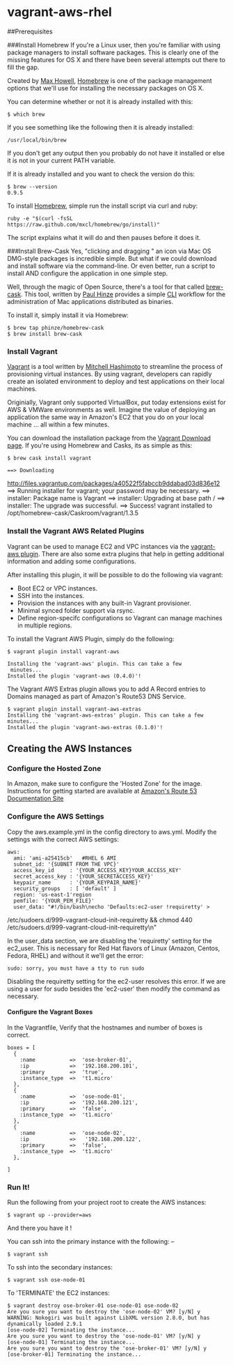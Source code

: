 vagrant-aws-rhel
================
##Prerequisites

###Install Homebrew
If you're a Linux user, then you're familiar with using package managers
to install software packages.  This is clearly one of the missing
features for OS X and there have been several attempts out there to fill
the gap.  

Created by [Max Howell](http://mxcl.github.io/),
[Homebrew](http://brew.sh/) is one of the package management options
that we'll use for installing the necessary packages on OS X.  

You can determine whether or not it is already installed with this:

    $ which brew

If you see something like the following then it is already installed:

    /usr/local/bin/brew

If you don't get any output then you probably do not have it installed or else
it is not in your current PATH variable.


If it is already installed and you want to check the version do this:

    $ brew --version
    0.9.5

To install [Homebrew](http://brew.sh/), simple run the install script
via curl and ruby:

    ruby -e "$(curl -fsSL https://raw.github.com/mxcl/homebrew/go/install)"

The script explains what it will do and then pauses before it does it. 



###Install Brew-Cask
Yes, "clicking and dragging " an icon via Mac OS DMG-style packages is
incredible simple.  But what if we could download and install software
via the command-line.  Or even better, run a script to install AND
configure the application in one simple step.

Well, through the magic of Open Source, there's a tool for that called
[brew-cask](https://github.com/phinze/homebrew-cask). This tool, written
by [Paul Hinze](http://phinze.com) provides a simple
[CLI](http://en.wikipedia.org/wiki/Command-line_interface) workflow for
the administration of Mac applications distributed as binaries.

To install it, simply install it via Homebrew:

    $ brew tap phinze/homebrew-cask
    $ brew install brew-cask


### Install Vagrant
[Vagrant](www.vagrantup.com) is a tool written by [Mitchell
Hashimoto](http://mitchellh.com/) to streamline the process of
provisioning virtual instances. By using vagrant, developers can rapidly
create an isolated environment to deploy and test applications on their
local machines.

Originially, Vagrant only supported VirtualBox, put today extensions
exist for AWS & VMWare environments as well.  Imagine the value of
deploying an application the same way in Amazon's EC2 that you do on
your local machine ... all within a few minutes.

You can download the installation package from the [Vagrant Download
page](http://downloads.vagrantup.com/). If you're using Homebrew and
Casks, its as simple as this:

    $ brew cask install vagrant
    
    ==> Downloading
http://files.vagrantup.com/packages/a40522f5fabccb9ddabad03d836e12
    ==> Running installer for vagrant; your password may be necessary.
    ==> installer: Package name is Vagrant
    ==> installer: Upgrading at base path /
    ==> installer: The upgrade was successful.
    ==> Success! vagrant installed to
/opt/homebrew-cask/Caskroom/vagrant/1.3.5
    
    
    
### Install the Vagrant AWS Related Plugins
Vagrant can be used to manage EC2 and VPC instances via the [vagrant-aws
plugin](https://github.com/mitchellh/vagrant-aws).  There are also some extra plugins 
that help in getting additional information and adding some configurations.

After installing this plugin, it will be possible to do the following
via vagrant:

* Boot EC2 or VPC instances.
* SSH into the instances.
* Provision the instances with any built-in Vagrant provisioner.
* Minimal synced folder support via rsync.
* Define region-specifc configurations so Vagrant can manage machines in
  multiple regions.

To install the Vagrant AWS Plugin, simply do the following:

    $ vagrant plugin install vagrant-aws
    
    Installing the 'vagrant-aws' plugin. This can take a few
     minutes...
    Installed the plugin 'vagrant-aws (0.4.0)'!
	
The Vagrant AWS Extras plugin allows you to add A Record entries to Domains managed as part of Amazon's Route53 DNS Service.  

	$ vagrant plugin install vagrant-aws-extras
	Installing the 'vagrant-aws-extras' plugin. This can take a few minutes...
	Installed the plugin 'vagrant-aws-extras (0.1.0)'!
	
	

## Creating the AWS Instances
### Configure the Hosted Zone
In Amazon, make sure to configure the 'Hosted Zone' for the image.  Instructions for getting started are available at [Amazon's Route 53 Documentation Site](http://docs.aws.amazon.com/Route53/latest/DeveloperGuide/R53Example.html)


### Configure the AWS Settings
Copy the aws.example.yml in the config directory to aws.yml.
Modify the settings with the correct AWS settings:

    aws:
      ami: 'ami-a25415cb'   #RHEL 6 AMI
      subnet_id: '{SUBNET FROM THE VPC}'
      access_key_id     : '{YOUR_ACCESS_KEY}YOUR_ACCESS_KEY'
      secret_access_key : '{YOUR_SECRETACCESS_KEY}'
      keypair_name      : '{YOUR_KEYPAIR_NAME}'
      security_groups   : [ 'default' ]
      region: 'us-east-1'region
      pemfile: '{YOUR_PEM_FILE}'
      user_data: "#!/bin/bash\necho 'Defaults:ec2-user !requiretty' >
/etc/sudoers.d/999-vagrant-cloud-init-requiretty && chmod 440
/etc/sudoers.d/999-vagrant-cloud-init-requiretty\n"   

In the user_data section, we are disabling the 'requiretty' setting for the ec2_user.  This is necessary for Red Hat flavors of Linux (Amazon, Centos, Fedora, RHEL) and without it we'll get the error:

    sudo: sorry, you must have a tty to run sudo
    
Disabling the requiretty setting for the ec2-user resolves this error.  If we are using a user for sudo besides the 'ec2-user' then modify the command as necessary.

#### Configure the Vagrant Boxes

In the Vagrantfile, Verify that the hostnames and number of boxes is
correct.

    boxes = [
      { 
        :name           =>  'ose-broker-01',
        :ip             =>  '192.168.200.101',
        :primary        =>  'true',
        :instance_type  =>  't1.micro'
      },
      { 
        :name           =>  'ose-node-01',
        :ip             =>  '192.168.200.121',
        :primary        =>  'false',
        :instance_type  =>  't1.micro'
      },
      { 
        :name           =>  'ose-node-02',
        :ip             =>   '192.168.200.122',
        :primary        =>  'false',
        :instance_type  =>  't1.micro'
      },
      
    ]
    
### Run It!
Run the following from your project root to create the AWS instances:

    $ vagrant up --provider=aws

And there you have it ! 

You can ssh into the primary instance with the following: –

    $ vagrant ssh 

To ssh into the secondary instances:

    $ vagrant ssh ose-node-01
    
To 'TERMINATE' the EC2 instances:

    $ vagrant destroy ose-broker-01 ose-node-01 ose-node-02
	Are you sure you want to destroy the 'ose-node-02' VM? [y/N] y
	WARNING: Nokogiri was built against LibXML version 2.8.0, but has dynamically loaded 2.9.1
	[ose-node-02] Terminating the instance...
	Are you sure you want to destroy the 'ose-node-01' VM? [y/N] y
	[ose-node-01] Terminating the instance...
	Are you sure you want to destroy the 'ose-broker-01' VM? [y/N] y
	[ose-broker-01] Terminating the instance...
